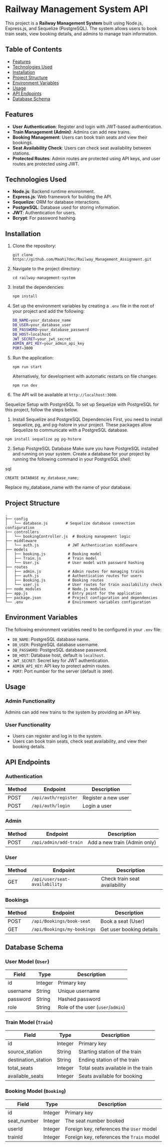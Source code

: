 
# Railway Management System API

This project is a **Railway Management System** built using Node.js, Express.js, and Sequelize (PostgreSQL). The system allows users to book train seats, view booking details, and admins to manage train information.

## Table of Contents
- [Features](#features)
- [Technologies Used](#technologies-used)
- [Installation](#installation)
- [Project Structure](#project-structure)
- [Environment Variables](#environment-variables)
- [Usage](#usage)
- [API Endpoints](#api-endpoints)
- [Database Schema](#database-schema)

## Features
- **User Authentication**: Register and login with JWT-based authentication.
- **Train Management (Admin)**: Admins can add new trains.
- **Booking Management**: Users can book train seats and view their bookings.
- **Seat Availability Check**: Users can check seat availability between stations.
- **Protected Routes**: Admin routes are protected using API keys, and user routes are protected using JWT.

## Technologies Used
- **Node.js**: Backend runtime environment.
- **Express.js**: Web framework for building the API.
- **Sequelize**: ORM for database interactions.
- **PostgreSQL**: Database used for storing information.
- **JWT**: Authentication for users.
- **Bcrypt**: For password hashing.

## Installation

1. Clone the repository:

   ```
   git clone https://github.com/Maahi7dec/Railway_Management_Assignment.git
   ```

2. Navigate to the project directory:

   ```
   cd railway-management-system
   ```

3. Install the dependencies:

   ```bash
   npm install
   ```

4. Set up the environment variables by creating a `.env` file in the root of your project and add the following:

   ```bash
   DB_NAME=your_database_name
   DB_USER=your_database_user
   DB_PASSWORD=your_database_password
   DB_HOST=localhost
   JWT_SECRET=your_jwt_secret
   ADMIN_API_KEY=your_admin_api_key
   PORT=3000
   ```

5. Run the application:

   ```
   npm run start
   ```

   Alternatively, for development with automatic restarts on file changes:

   ```
   npm run dev
   ```

6. The API will be available at `http://localhost:3000`.

Sequelize Setup with PostgreSQL
To set up Sequelize with PostgreSQL for this project, follow the steps below.

1. Install Sequelize and PostgreSQL Dependencies
First, you need to install sequelize, pg, and pg-hstore in your project. These packages allow Sequelize to communicate with a PostgreSQL database.

```
npm install sequelize pg pg-hstore
```
2. Setup PostgreSQL Database
Make sure you have PostgreSQL installed and running on your system. Create a database for your project by running the following command in your PostgreSQL shell:

sql
```
CREATE DATABASE my_database_name;
```
Replace my_database_name with the name of your database.

## Project Structure

```
.
├── config
│   └── database.js        # Sequelize database connection configuration
├── controllers
│   └── bookingController.js  # Booking management logic
├── middleware
│   └── auth.js             # JWT Authentication middleware
├── models
│   ├── booking.js          # Booking model
│   ├── Train.js            # Train model
│   └── User.js             # User model with password hashing
├── routes
│   ├── admin.js            # Admin routes for managing trains
│   ├── auth.js             # Authentication routes for users
│   ├── Booking.js          # Booking routes
│   └── user.js             # User routes for train availability check
├── node_modules            # Node.js modules
├── app.js                  # Entry point for the application
├── package.json            # Project configuration and dependencies
└── .env                    # Environment variables configuration
```

## Environment Variables

The following environment variables need to be configured in your `.env` file:

- `DB_NAME`: PostgreSQL database name.
- `DB_USER`: PostgreSQL database username.
- `DB_PASSWORD`: PostgreSQL database password.
- `DB_HOST`: Database host, default is `localhost`.
- `JWT_SECRET`: Secret key for JWT authentication.
- `ADMIN_API_KEY`: API key to protect admin routes.
- `PORT`: Port number for the server (default is `3000`).

## Usage

### Admin Functionality
Admins can add new trains to the system by providing an API key.

### User Functionality
- Users can register and log in to the system.
- Users can book train seats, check seat availability, and view their booking details.

## API Endpoints

### Authentication
| Method | Endpoint        | Description              |
|--------|-----------------|--------------------------|
| POST   | `/api/auth/register` | Register a new user      |
| POST   | `/api/auth/login`    | Login a user             |

### Admin
| Method | Endpoint             | Description                 |
|--------|----------------------|-----------------------------|
| POST   | `/api/admin/add-train` | Add a new train (Admin only)|

### User
| Method | Endpoint                   | Description                              |
|--------|----------------------------|------------------------------------------|
| GET    | `/api/user/seat-availability` | Check train seat availability            |

### Bookings
| Method | Endpoint              | Description                   |
|--------|-----------------------|-------------------------------|
| POST   | `/api/Bookings/book-seat` | Book a seat (User)             |
| GET    | `/api/Bookings/my-bookings` | Get user booking details       |

## Database Schema

### User Model (`User`)
| Field     | Type       | Description                 |
|-----------|------------|-----------------------------|
| id        | Integer    | Primary key                 |
| username  | String     | Unique username             |
| password  | String     | Hashed password             |
| role      | String     | Role of the user (`user`/`admin`) |

### Train Model (`Train`)
| Field                | Type    | Description                        |
|----------------------|---------|------------------------------------|
| id                   | Integer | Primary key                        |
| source_station       | String  | Starting station of the train      |
| destination_station  | String  | Ending station of the train        |
| total_seats          | Integer | Total seats available in the train |
| available_seats      | Integer | Seats available for booking        |

### Booking Model (`Booking`)
| Field       | Type    | Description                             |
|-------------|---------|-----------------------------------------|
| id          | Integer | Primary key                             |
| seat_number | Integer | The seat number booked                  |
| userId      | Integer | Foreign key, references the `User` model|
| trainId     | Integer | Foreign key, references the `Train` model|

